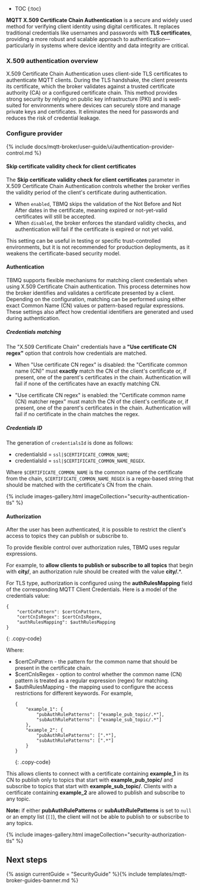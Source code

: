 * TOC
{:toc}

**MQTT X.509 Certificate Chain Authentication** is a secure and widely used method for verifying client identity using digital certificates. 
It replaces traditional credentials like usernames and passwords with **TLS certificates**, providing a more robust and scalable approach to authentication—particularly in systems where device identity and data integrity are critical.

### X.509 authentication overview

X.509 Certificate Chain Authentication uses client-side TLS certificates to authenticate MQTT clients. 
During the TLS handshake, the client presents its certificate, which the broker validates against a trusted certificate authority (CA) or a configured certificate chain.
This method provides strong security by relying on public key infrastructure (PKI) and is well-suited for environments where devices can securely store and manage private keys and certificates. 
It eliminates the need for passwords and reduces the risk of credential leakage.

### Configure provider

{% include docs/mqtt-broker/user-guide/ui/authentication-provider-control.md %}

#### Skip certificate validity check for client certificates

The **Skip certificate validity check for client certificates** parameter in X.509 Certificate Chain Authentication controls whether the broker verifies the validity period of the client's certificate during authentication.
* When `enabled`, TBMQ skips the validation of the Not Before and Not After dates in the certificate, meaning expired or not-yet-valid certificates will still be accepted.
* When `disabled`, the broker enforces the standard validity checks, and authentication will fail if the certificate is expired or not yet valid.

This setting can be useful in testing or specific trust-controlled environments, but it is not recommended for production deployments, as it weakens the certificate-based security model.

#### Authentication

TBMQ supports flexible mechanisms for matching client credentials when using X.509 Certificate Chain authentication. 
This process determines how the broker identifies and validates a certificate presented by a client. 
Depending on the configuration, matching can be performed using either exact Common Name (CN) values or pattern-based regular expressions. 
These settings also affect how credential identifiers are generated and used during authentication.

##### Credentials matching

The "X.509 Certificate Chain" credentials have a **"Use certificate CN regex"** option that controls how credentials are matched.

* When "Use certificate CN regex" is disabled:
the "Certificate common name (CN)" must **exactly** match the CN of the client's certificate or, if present, one of the parent's certificates in the chain. 
Authentication will fail if none of the certificates have an exactly matching CN.

* "Use certificate CN regex" is enabled:
the "Certificate common name (CN) matcher regex" must match the CN of the client's certificate or, if present, one of the parent's certificates in the chain. 
Authentication will fail if no certificate in the chain matches the regex.

##### Credentials ID

The generation of `credentialsId` is done as follows:

- credentialsId = `ssl|$CERTIFICATE_COMMON_NAME`;
- credentialsId = `ssl|$CERTIFICATE_COMMON_NAME_REGEX`.

Where `$CERTIFICATE_COMMON_NAME` is the common name of the certificate from the chain, `$CERTIFICATE_COMMON_NAME_REGEX` is a regex-based string
that should be matched with the certificate's CN from the chain.

{% include images-gallery.html imageCollection="security-authentication-tls" %}

#### Authorization

After the user has been authenticated, it is possible to restrict the client's access to topics they can publish or subscribe to.

To provide flexible control over authorization rules, TBMQ uses regular expressions. 

For example, to **allow clients to publish or subscribe to all topics** that begin with **city/**, an authorization rule should be created with the value **city/.***.

For TLS type, authorization is configured using the **authRulesMapping** field of the corresponding MQTT Client Credentials.
Here is a model of the credentials value:

```
{
    "certCnPattern": $certCnPattern,
    "certCnIsRegex": $certCnIsRegex,
    "authRulesMapping": $authRulesMapping
}
```
{: .copy-code}

Where:
- $certCnPattern - the pattern for the common name that should be present in the certificate chain.
- $certCnIsRegex - option to control whether the common name (CN) pattern is treated as a regular expression (regex) for matching.
- $authRulesMapping - the mapping used to configure the access restrictions for different keywords.
  For example,
  ```
  {
      "example_1": {
	      "pubAuthRulePatterns": ["example_pub_topic/.*"],
	      "subAuthRulePatterns": ["example_sub_topic/.*"]
	  },
	  "example_2": {
          "pubAuthRulePatterns": [".*"],
		  "subAuthRulePatterns": [".*"]
      }
  }
  ```
  {: .copy-code}

This allows clients to connect with a certificate containing **example_1** in its CN to publish only to topics that start with **example_pub_topic/** and 
subscribe to topics that start with **example_sub_topic/**. Clients with a certificate containing **example_2** are allowed to publish and subscribe to any topic.

**Note:** if either **pubAuthRulePatterns** or **subAuthRulePatterns** is set to `null` or an empty list (`[]`), the client will not be able to publish to or subscribe to any topics.

{% include images-gallery.html imageCollection="security-authorization-tls" %}

## Next steps

{% assign currentGuide = "SecurityGuide" %}{% include templates/mqtt-broker-guides-banner.md %}
